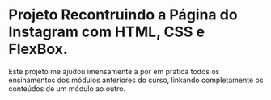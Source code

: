 # Projeto Recontruindo a Página do Instagram com HTML, CSS e FlexBox.

Este projeto me ajudou imensamente a por em pratica todos os ensinamentos dos módulos anteriores do curso, linkando completamente os conteúdos de um módulo ao outro.

